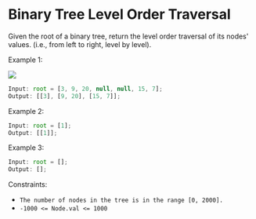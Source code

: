 # Binary Tree Level Order Traversal

Given the root of a binary tree, return the level order traversal of its nodes' values. (i.e., from left to right, level by level).

Example 1:

<img src=https://assets.leetcode.com/uploads/2021/02/19/tree1.jpg />

```jsx
Input: root = [3, 9, 20, null, null, 15, 7];
Output: [[3], [9, 20], [15, 7]];
```

Example 2:

```jsx
Input: root = [1];
Output: [[1]];
```

Example 3:

```jsx
Input: root = [];
Output: [];
```

Constraints:

- `The number of nodes in the tree is in the range [0, 2000].`
- `-1000 <= Node.val <= 1000`
